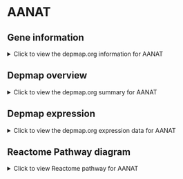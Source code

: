 <h1>AANAT</h1>

<h2>Gene information</h2>
<details>
  <summary>Click to view the depmap.org information for AANAT</summary>
  <iframe src="https://depmap.org/portal/gene/AANAT?tab=about" style="border:none;width:100%;height:800px"></iframe>
</details>

<h2>Depmap overview</h2>
<details>
  <summary>Click to view the depmap.org summary for AANAT</summary>
  <iframe src="https://depmap.org/portal/gene/AANAT?tab=overview" style="border:none;width:100%;height:800px"></iframe>
</details>

<h2>Depmap expression</h2>
<details>
  <summary>Click to view the depmap.org expression data for AANAT</summary>
  <iframe src="https://depmap.org/portal/gene/AANAT?tab=characterization" style="border:none;width:100%;height:800px"></iframe>
</details>



<h2>Reactome Pathway diagram</h2>
<details>
  <summary>Click to view Reactome pathway for AANAT</summary>
  <p>Serotonin and melatonin biosynthesis</p>
  <iframe src="https://reactome.org/PathwayBrowser/#/R-HSA-209931" style="border:none;width:100%;height:800px"></iframe>
</details>



